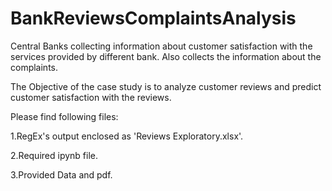 # BankReviewsComplaintsAnalysis

Central Banks collecting information about customer satisfaction with the services provided by different bank. Also collects the information about the complaints.

The Objective of the case study is to analyze customer reviews and predict customer satisfaction with the reviews.

Please find following files:

   1.RegEx's output enclosed as 'Reviews Exploratory.xlsx'.
   
   2.Required ipynb file.
   
   3.Provided Data and pdf.
